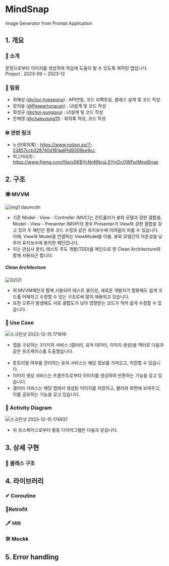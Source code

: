 # MindSnap
Image Generator from Prompt Application

## 1. 개요
### 📖 소개
문장으로부터 이미지를 생성하여 학습에 도움이 될 수 있도록 제작된 앱입니다.
<br/>Project : 2023-09 ~ 2023-12 

### 👤 팀원
* 최혜성 ([@choi-hyeseong](https://github.com/choi-hyeseong)) : API연동, 코드 리팩토링, 클래스 설계 및 코드 작성
* 양지웅 ([@Peppertunacan](https://github.com/Peppertunacan)) : UI설계 및 코드 작성
* 최성규 ([@choi-sunggyu](https://github.com/choi-sunggyu)) : UI설계 및 코드 작성
* 한채영 ([@chaeyoung11](https://github.com/chaeyoung11)) : 회의록 작성, 코드 작성

### 🌐 관련 링크
* 노션(회의록) : https://www.notion.so/7-23857ccb328740d181ad91d9309be9cc
* 피그마(UI) : https://www.figma.com/file/oSKBYcNnNNcsLSYmDcOWFp/MindSnap

## 2. 구조

### 🕸️ MVVM
![img1 daumcdn](https://github.com/choi-hyeseong/mobile_project_7/assets/114974288/4a4588c6-cf02-4c21-bf41-7b8a68cb70c2)<br/>
* 기존 Model - View - Controller (MVC)는 컨트롤러가 뷰와 모델과 강한 결합을, Model - View - Presenter (MVP)의 경우 Presenter가 View와 강한 결합을 갖고 있어 두 패턴은 향후 코드 수정과 같은 유지보수에 어려움이 따를 수 있습니다. 
<br/>이때, View와 Model을 연결하는 ViewModel을 이용, 뷰와 모델간의 의존성을 낮추어 유지보수에 용이한 패턴입니다.
* 이는 관심사 분리, 테스트 주도 개발(TDD)를 메인으로 한 Clean Architecture와 함께 사용되곤 합니다.

##### Clean Architecture

![02(2)](https://github.com/choi-hyeseong/mobile_project_7/assets/114974288/489f5934-554a-4e46-a462-c7568d3c62a9)
* 위 MVVM패턴과 함께 사용되어 테스트 용이성, 새로운 개발자가 합류해도 쉽게 코드를 이해하고 수정할 수 있는 구조로써 많이 애용되고 있습니다.
* 또한 오류가 발생해도 서로 결합도가 낮아 영향받는 코드가 적어 쉽게 수정할 수 있습니다.

### 🧍 Use Case
![스크린샷 2023-12-15 171616](https://github.com/choi-hyeseong/mobile_project_7/assets/114974288/d78fc595-29da-41c2-b079-a6c998497777)
* 앱을 구성하는 3가지의 서비스 (갤러리, 유저 데이터, 이미지 생성)을 액터로 다음과 같은 유즈케이스를 도출했습니다.
  <br/><br/>
* 튜토리얼 여부를 관리하는 유저 서비스는 해당 정보를 가져오고, 저장할 수 있습니다.
* 이미지 생성 서비스는 프롬프트로부터 이미지를 생성하여 반환하는 기능을 갖고 있습니다.
* 갤러리 서비스는 해당 앱에서 생성된 이미지를 저장하고, 불러와 화면에 보여주고, 이를 공유하는 기능을 갖고 있습니다.

### 🏃 Activity Diagram
![스크린샷 2023-12-15 174937](https://github.com/choi-hyeseong/mobile_project_7/assets/114974288/f997cb77-1208-4146-96be-0ee72b9672a5)
* 위 유스케이스로부터 활동 다이어그램은 다음과 같습니다.

## 3. 상세 구현

### 🏢 클래스 구조

## 4. 라이브러리

### ✔ Coroutine

### 📱Retrofit

### 🗡️ Hilt

### 🛠️ Mockk

## 5. Error handling